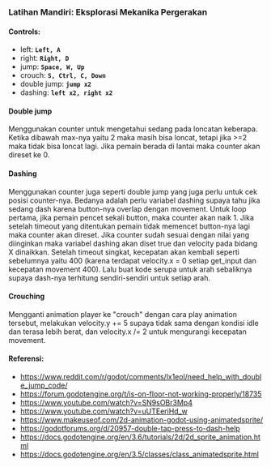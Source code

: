 ### Latihan Mandiri: Eksplorasi Mekanika Pergerakan

#### Controls:
- left: **`Left, A`**
- right: **`Right, D`**
- jump: **`Space, W, Up`**
- crouch: **`S, Ctrl, C, Down`**
- double jump: **`jump x2`**
- dashing: **`left x2, right x2`**

#### Double jump
<p>Menggunakan counter untuk mengetahui sedang pada loncatan keberapa. Ketika dibawah max-nya yaitu 2 maka masih bisa loncat, tetapi jika >=2 maka tidak bisa loncat 
lagi. Jika pemain berada di lantai maka counter akan direset ke 0.</p>

#### Dashing
<p>Menggunakan counter juga seperti double jump yang juga perlu untuk cek posisi counter-nya. Bedanya adalah perlu variabel dashing supaya tahu jika sedang dash 
karena button-nya overlap dengan movement. Untuk loop pertama, jika pemain pencet sekali button, maka counter akan naik 1. Jika setelah timeout yang ditentukan 
pemain tidak memencet button-nya lagi maka counter akan direset. Jika counter sudah sesuai dengan nilai yang diinginkan maka variabel dashing akan diset true dan
velocity pada bidang X dinaikkan. Setelah timeout singkat, kecepatan akan kembali seperti sebelumnya yaitu 400 (karena terdapat velocity.x = 0 setiap get_input dan 
kecepatan movement 400). Lalu buat kode serupa untuk arah sebaliknya supaya dash-nya terhitung sendiri-sendiri untuk setiap arah.</p>

#### Crouching
<p>Mengganti animation player ke "crouch" dengan cara play animation tersebut, melakukan velocity.y += 5 supaya tidak sama dengan kondisi idle dan terasa lebih 
berat, dan velocity.x /= 2 untuk mengurangi kecepatan movement.</p>

#### Referensi:
- https://www.reddit.com/r/godot/comments/lx1eol/need_help_with_double_jump_code/
- https://forum.godotengine.org/t/is-on-floor-not-working-properly/18735
- https://www.youtube.com/watch?v=SN9sOBr3Mp4
- https://www.youtube.com/watch?v=uUTEeriHd_w
- https://www.makeuseof.com/2d-animation-godot-using-animatedsprite/
- https://godotforums.org/d/20957-double-tap-press-to-dash-help
- https://docs.godotengine.org/en/3.6/tutorials/2d/2d_sprite_animation.html
- https://docs.godotengine.org/en/3.5/classes/class_animatedsprite.html
